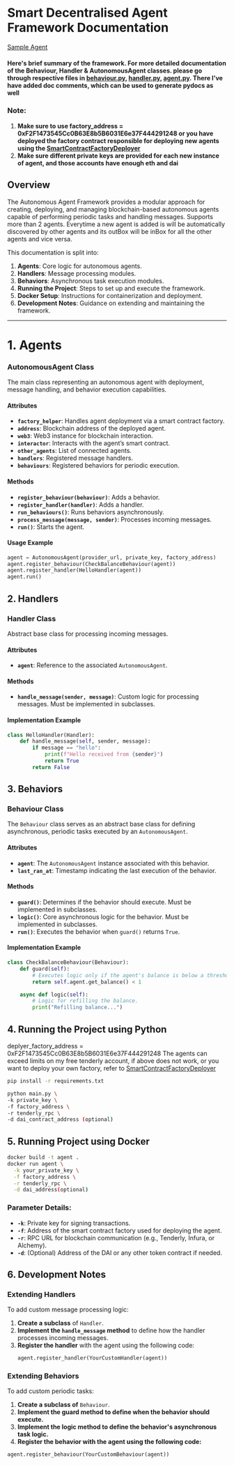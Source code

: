 # Smart Decentralised Agent Framework Documentation

[Sample Agent](https://github.com/krrakash/smart-agent/blob/main/sample.png)

#### Here's brief summary of the framework. For more detailed documentation of the Behaviour, Handler & AutonomousAgent classes. please go through respective files in [behaviour.py](https://github.com/krrakash/smart-agent/blob/main/behaviours/behaviour.py), [handler.py](https://github.com/krrakash/smart-agent/blob/main/handlers/handler.py), [agent.py](https://github.com/krrakash/smart-agent/blob/main/agent.py). There I've have added doc comments, which can be used to generate pydocs as well

### Note: 
1. **Make sure to use factory_address = 0xF2F1473545Cc0B63E8b5B6031E6e37F444291248 or you have deployed the factory contract responsible for deploying new agents using the [SmartContractFactoryDeployer](https://github.com/krrakash/SmartAgentFactoryDeployer)**
2. **Make sure different private keys are provided for each new instance of agent, and those accounts have enough eth and dai**

## Overview

The Autonomous Agent Framework provides a modular approach for creating, deploying, and managing blockchain-based
autonomous agents capable of performing periodic tasks and handling messages. Supports more than 2 agents. Everytime a
new agent is added is will be automatically discovered by other agents and its outBox will be inBox for all the other
agents and vice versa.

This documentation is split into:

1. **Agents**: Core logic for autonomous agents.
2. **Handlers**: Message processing modules.
3. **Behaviors**: Asynchronous task execution modules.
4. **Running the Project**: Steps to set up and execute the framework.
5. **Docker Setup**: Instructions for containerization and deployment.
6. **Development Notes**: Guidance on extending and maintaining the framework.

---

# 1. Agents

### AutonomousAgent Class

The main class representing an autonomous agent with deployment, message handling, and behavior execution capabilities.

#### **Attributes**

- **`factory_helper`**: Handles agent deployment via a smart contract factory.
- **`address`**: Blockchain address of the deployed agent.
- **`web3`**: Web3 instance for blockchain interaction.
- **`interactor`**: Interacts with the agent’s smart contract.
- **`other_agents`**: List of connected agents.
- **`handlers`**: Registered message handlers.
- **`behaviours`**: Registered behaviors for periodic execution.

#### **Methods**

- **`register_behaviour(behaviour)`**: Adds a behavior.
- **`register_handler(handler)`**: Adds a handler.
- **`run_behaviours()`**: Runs behaviors asynchronously.
- **`process_message(message, sender)`**: Processes incoming messages.
- **`run()`**: Starts the agent.

#### **Usage Example**

```python
agent = AutonomousAgent(provider_url, private_key, factory_address)
agent.register_behaviour(CheckBalanceBehaviour(agent))
agent.register_handler(HelloHandler(agent))
agent.run()
```

## 2. **Handlers**

### Handler Class

Abstract base class for processing incoming messages.

#### **Attributes**

- **`agent`**: Reference to the associated `AutonomousAgent`.

#### **Methods**

- **`handle_message(sender, message)`**: Custom logic for processing messages. Must be implemented in subclasses.

#### **Implementation Example**

```python
class HelloHandler(Handler):
    def handle_message(self, sender, message):
        if message == "hello":
            print(f"Hello received from {sender}")
            return True
        return False
```

## 3. **Behaviors**

### Behaviour Class

The `Behaviour` class serves as an abstract base class for defining asynchronous, periodic tasks executed by
an `AutonomousAgent`.

#### **Attributes**

- **`agent`**: The `AutonomousAgent` instance associated with this behavior.
- **`last_ran_at`**: Timestamp indicating the last execution of the behavior.

#### **Methods**

- **`guard()`**: Determines if the behavior should execute. Must be implemented in subclasses.
- **`logic()`**: Core asynchronous logic for the behavior. Must be implemented in subclasses.
- **`run()`**: Executes the behavior when `guard()` returns `True`.

#### **Implementation Example**

```python
class CheckBalanceBehaviour(Behaviour):
    def guard(self):
        # Executes logic only if the agent's balance is below a threshold.
        return self.agent.get_balance() < 1

    async def logic(self):
        # Logic for refilling the balance.
        print("Refilling balance...")
```

## 4. **Running the Project using Python**

deplyer_factory_address = 0xF2F1473545Cc0B63E8b5B6031E6e37F444291248
The agents can exceed limits on my free tenderly account, if above does not work, or you want to deploy your own factory, refer to [SmartContractFactoryDeployer](https://github.com/krrakash/SmartAgentFactoryDeployer)
```bash
pip install -r requirements.txt

python main.py \
-k private_key \
-f factory_address \
-r tenderly_rpc \
-d dai_contract_address (optional)
```

## 5. **Running Project using Docker**

```bash
docker build -t agent .
docker run agent \
  -k your_private_key \
  -f factory_address \
  -r tenderly_rpc \
  -d dai_address(optional)
```

### Parameter Details:

- **`-k`**: Private key for signing transactions.
- **`-f`**: Address of the smart contract factory used for deploying the agent.
- **`-r`**: RPC URL for blockchain communication (e.g., Tenderly, Infura, or Alchemy).
- **`-d`**: (Optional) Address of the DAI or any other token contract if needed.

## 6. **Development Notes**

### Extending Handlers

To add custom message processing logic:

1. **Create a subclass** of `Handler`.
2. **Implement the `handle_message` method** to define how the handler processes incoming messages.
3. **Register the handler** with the agent using the following code:
   ```python
   agent.register_handler(YourCustomHandler(agent))

### Extending Behaviors

To add custom periodic tasks:

1. **Create a subclass of** `Behaviour`.
2. **Implement the guard method to define when the behavior should execute.**
3. **Implement the logic method to define the behavior's asynchronous task logic.**
4. **Register the behavior with the agent using the following code:**
```python
agent.register_behaviour(YourCustomBehaviour(agent))
```
